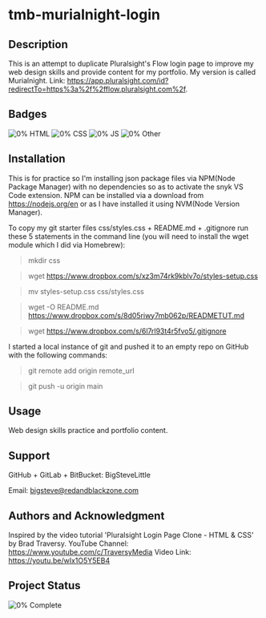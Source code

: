# tmb-murialnight-login

## Description
This is an attempt to duplicate Pluralsight's Flow login page to improve my web design skills and provide content for my portfolio. My version is called Murialnight.
Link: https://app.pluralsight.com/id?redirectTo=https%3a%2f%2fflow.pluralsight.com%2f.

## Badges
![0% HTML](https://img.shields.io/static/v1?label=HTML&message=0%&color=orange)
![0% CSS](https://img.shields.io/static/v1?label=CSS&message=0%&color=blue)
![0% JS](https://img.shields.io/static/v1?label=JS&message=0%&color=yellow)
![0% Other](https://img.shields.io/static/v1?label=Other&message=0%&color=lightgray)

## Installation
This is for practice so I'm installing json package files via NPM(Node Package Manager) with no dependencies so as to activate the snyk VS Code extension. NPM can be installed via a download from https://nodejs.org/en or as I have installed it using NVM(Node Version Manager).

To copy my git starter files css/styles.css + README.md + .gitignore run these 5 statements in the command line (you will need to install the wget module which I did via Homebrew):

> mkdir css 

> wget https://www.dropbox.com/s/xz3m74rk9kblv7o/styles-setup.css 

> mv styles-setup.css css/styles.css 

> wget -O README.md https://www.dropbox.com/s/8d05riwy7mb062p/READMETUT.md 

> wget https://www.dropbox.com/s/6l7rl93t4r5fvo5/.gitignore 

I started a local instance of git and pushed it to an empty repo on GitHub with the following commands:

> git remote add origin remote_url

> git push -u origin main

## Usage
Web design skills practice and portfolio content.

## Support
GitHub + GitLab + BitBucket: BigSteveLittle

Email: bigsteve@redandblackzone.com

## Authors and Acknowledgment
Inspired by the video tutorial 'Pluralsight Login Page Clone - HTML & CSS' by Brad Traversy.
YouTube Channel: https://www.youtube.com/c/TraversyMedia
Video Link: https://youtu.be/wIx1O5Y5EB4

## Project Status
![0% Complete](https://img.shields.io/static/v1?label=Completed&message=0%&color=green)